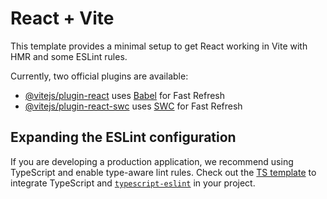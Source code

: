 # React + Vite

This template provides a minimal setup to get React working in Vite with HMR and
some ESLint rules.

Currently, two official plugins are available:

-    [@vitejs/plugin-react](https://github.com/vitejs/vite-plugin-react/blob/main/packages/plugin-react/README.md)
     uses [Babel](https://babeljs.io/) for Fast Refresh
-    [@vitejs/plugin-react-swc](https://github.com/vitejs/vite-plugin-react-swc)
     uses [SWC](https://swc.rs/) for Fast Refresh

## Expanding the ESLint configuration

If you are developing a production application, we recommend using TypeScript
and enable type-aware lint rules. Check out the
[TS template](https://github.com/vitejs/vite/tree/main/packages/create-vite/template-react-ts)
to integrate TypeScript and [`typescript-eslint`](https://typescript-eslint.io)
in your project.
